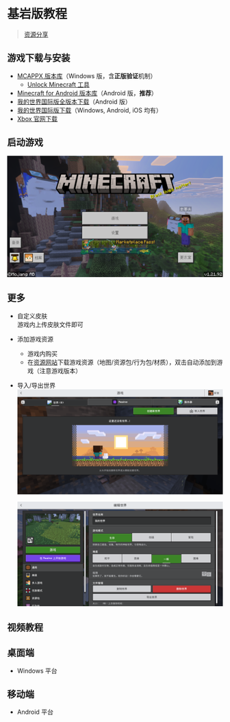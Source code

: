 # 基岩版教程
<ArticleMetadata />

> [资源分享](https://www.123912.com/s/0l7bVv-v5yHh)

## 游戏下载与安装
- [MCAPPX 版本库](https://www.mcappx.com/)（Windows 版，含**正版验证**机制）
  - [Unlock Minecraft 工具](https://wwus.lanzouu.com/imFD62mg1nte)
- [Minecraft for Android 版本库](https://bbk.endyun.ltd/download)（Android 版，**推荐**）
- [我的世界国际版全版本下载](https://mcapks.com)（Android 版）
- [我的世界国际版下载](https://mc.minebbs.com/?platform=3&environment=1)（Windows, Android, iOS 均有）
- [Xbox 官网下载](https://www.xbox.com/zh-cn/games/store/minecraft-java-bedrock-edition-for-pc/9nxp44l49shj)

## 启动游戏
![1](images/1.png)

## 更多
- 自定义皮肤<br>
  游戏内上传皮肤文件即可
- 添加游戏资源
  - 游戏内购买
  - 在[资源网站](https://mcjpg.org/nav/#%E8%B5%84%E6%BA%90%E7%AB%99)下载游戏资源（地图/资源包/行为包/材质），双击自动添加到游戏（注意游戏版本）
- 导入/导出世界
  ![2](images/2.png)
  
  ![3](images/3.png)

## 视频教程

## 桌面端
- Windows 平台
  <BilibiliVideo bvid="BV1pEFueQEH9" />

## 移动端
- Android 平台
  <BilibiliVideo bvid="BV1Wx38zTEYx" />